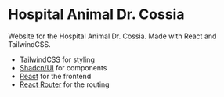 # Hospital Animal Dr. Cossia

Website for the Hospital Animal Dr. Cossia. Made with React and TailwindCSS.

- [TailwindCSS](https://tailwindcss.com/) for styling
- [Shadcn/UI](https://ui.shadcn.com/) for components
- [React](https://reactjs.org/) for the frontend
- [React Router](https://reactrouter.com/) for the routing